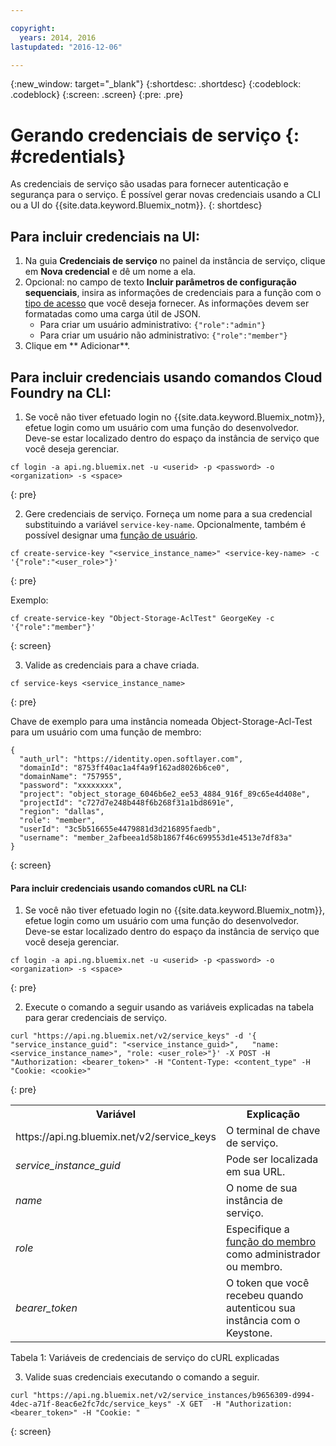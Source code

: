 ```yaml
---

copyright:
  years: 2014, 2016
lastupdated: "2016-12-06"

---
```

{:new_window: target="_blank"}
{:shortdesc: .shortdesc}
{:codeblock: .codeblock}
{:screen: .screen}
{:pre: .pre}


# Gerando credenciais de serviço {: #credentials}

As credenciais de serviço são usadas para fornecer autenticação e segurança para o
serviço. É possível gerar novas credenciais usando a CLI ou a UI do {{site.data.keyword.Bluemix_notm}}.
{: shortdesc}


## Para incluir credenciais na UI:

1. Na guia **Credenciais de serviço** no painel da instância de serviço, clique em **Nova credencial** e dê um nome a ela.
2. Opcional: no campo de texto **Incluir parâmetros de configuração sequenciais**, insira as informações de credenciais para a função com o [tipo de acesso](/docs/services/ObjectStorage/os_access_types.html) que você deseja fornecer. As informações devem ser
formatadas como uma carga útil de JSON.
    - Para criar um usuário administrativo: `{"role":"admin"}`
    - Para criar um usuário não administrativo: `{"role":"member"}`
3. Clique em ** Adicionar**.


## Para incluir credenciais usando comandos Cloud Foundry na CLI:

1. Se você não tiver efetuado login no {{site.data.keyword.Bluemix_notm}}, efetue login como um usuário com uma função do desenvolvedor. Deve-se estar localizado dentro do espaço da instância de serviço que você deseja gerenciar.
  ```
  cf login -a api.ng.bluemix.net -u <userid> -p <password> -o <organization> -s <space>
  ```
  {: pre}

2. Gere credenciais de serviço. Forneça um nome para a sua credencial substituindo a variável
`service-key-name`. Opcionalmente, também é possível designar uma [função de usuário](/docs/services/ObjectStorage/os_access_types.html).

  ```
  cf create-service-key "<service_instance_name>" <service-key-name> -c '{"role":"<user_role>"}'
  ```
  {: pre}

  Exemplo:
  ```
  cf create-service-key "Object-Storage-AclTest" GeorgeKey -c '{"role":"member"}'
  ```
  {: screen}

3. Valide as credenciais para a chave criada.

  ```
  cf service-keys <service_instance_name>
  ```
  {: pre}

  Chave de exemplo para uma instância nomeada Object-Storage-Acl-Test para um usuário com uma função de membro:

  ```
  {
    "auth_url": "https://identity.open.softlayer.com",
    "domainId": "8753ff40ac1a4f4a9f162ad8026b6ce0",
    "domainName": "757955",
    "password": "xxxxxxxx",
    "project": "object_storage_6046b6e2_ee53_4884_916f_89c65e4d408e",
    "projectId": "c727d7e248b448f6b268f31a1bd8691e",
    "region": "dallas",
    "role": "member",
    "userId": "3c5b516655e4479881d3d216895faedb",
    "username": "member_2afbeea1d58b1867f46c699553d1e4513e7df83a"
  }
  ```
  {: screen}



#### Para incluir credenciais usando comandos cURL na CLI:

1. Se você não tiver efetuado login no {{site.data.keyword.Bluemix_notm}}, efetue login como um usuário com uma função do desenvolvedor. Deve-se estar localizado dentro do espaço da instância de serviço que você deseja gerenciar.

  ```
  cf login -a api.ng.bluemix.net -u <userid> -p <password> -o <organization> -s <space>
  ```
  {: pre}

2. Execute o comando a seguir usando as variáveis explicadas na tabela para gerar credenciais de serviço.

  ```
  curl "https://api.ng.bluemix.net/v2/service_keys" -d '{   "service_instance_guid": "<service_instance_guid>",   "name: <service_instance_name>", "role: <user_role>"}' -X POST -H "Authorization: <bearer_token>" -H "Content-Type: <content_type" -H "Cookie: <cookie>"
  ```
  {: pre}

  <table>
    <tr>
      <th> Variável  </th>
      <th> Explicação </th>
    </tr>
    <tr>
      <td> https://api.ng.bluemix.net/v2/service_keys </td>
      <td> O terminal de chave de serviço.  </td>
    </tr>
    <tr>
      <td><i> service_instance_guid </i></td>
      <td> Pode ser localizada em sua URL.  </td>
    </tr>
    <tr>
      <td><i>name</i></td>
      <td> O nome de sua instância de serviço. </td>
    </tr>
    <tr>
      <td><i>role</i></td>
      <td> Especifique a <a href= /docs/services/ObjectStorage/os_constructing.html>função do membro</a> como administrador ou membro. </td>
    </tr>
    <tr>
      <td><i> bearer_token </i></td>
      <td> O token que você recebeu quando autenticou sua instância com o Keystone.</td>
    </tr>
  </table>

  Tabela 1: Variáveis de credenciais de serviço do cURL explicadas

3. Valide suas credenciais executando o comando a seguir.

  ```
  curl "https://api.ng.bluemix.net/v2/service_instances/b9656309-d994-4dec-a71f-8eac6e2fc7dc/service_keys" -X GET  -H "Authorization: <bearer_token>" -H "Cookie: "
  ```
  {: screen}
